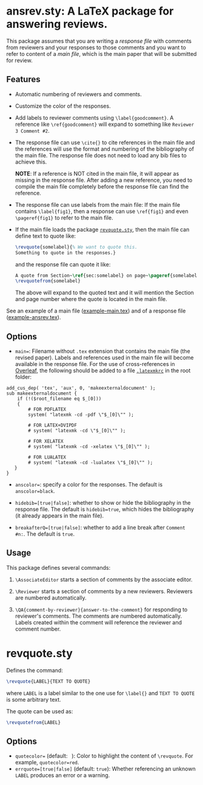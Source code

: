 # ansrev.sty: A LaTeX package for answering reviews.

This package assumes that you are writing a _response file_ with comments from
reviewers and your responses to those comments and you want to refer to content
of a _main file_, which is the main paper that will be submitted for review.

## Features

 * Automatic numbering of reviewers and comments.

 * Customize the color of the responses.

 * Add labels to reviewer comments using `\label{goodcomment}`. A reference like `\ref{goodcomment}` will expand to something like `Reviewer 3 Comment #2`.

 * The response file can use `\cite{}` to cite references in the main file and the references will use the format and numbering of the bibliography of the main file. The response file does not need to load any bib files to achieve this. 
 
    **NOTE**: If a reference is NOT cited in the main file, it will appear as missing in the response file. After adding a new reference, you need to compile the main file completely before the response file can find the reference.

 * The response file can use labels from the main file: If the main file contains `\label{fig1}`, then a response can use `\ref{fig1}` and even `\pageref{fig1}` to refer to the main file.

 * If the main file loads the package [`revquote.sty`](https://github.com/MLopez-Ibanez/ansrev/blob/main/revquote.sty), then the main file can define text to quote like:
   ```latex
   \revquote{somelabel}{% We want to quote this.
   Something to quote in the responses.}
   ```
   and the response file can quote it like:
   ```latex
   A quote from Section~\ref{sec:somelabel} on page~\pageref{somelabel}:
   \revquotefrom{somelabel}
   ```
   The above will expand to the quoted text and it will mention the Section and page number where the quote is located in the main file.

See an example of a main file ([example-main.tex](https://github.com/MLopez-Ibanez/ansrev/blob/main/example-main.tex)) and of a response file ([example-ansrev.tex](https://github.com/MLopez-Ibanez/ansrev/blob/main/example-ansrev.tex)).


## Options

  * `main=`: Filename without `.tex` extension that contains the main file (the revised paper). Labels and references used in the main file will become available in the response file. For the use of cross-references in [Overleaf](https://www.overleaf.com/learn/how-to/Cross_referencing_with_the_xr_package_in_Overleaf), the following should be added to a file [`.latexmkrc`](https://github.com/MLopez-Ibanez/ansrev/blob/main/.latexmkrc) in the root folder:
  ```
  add_cus_dep( 'tex', 'aux', 0, 'makeexternaldocument' );
  sub makeexternaldocument {
      if (!($root_filename eq $_[0]))
      {
          # FOR PDFLATEX
          system( "latexmk -cd -pdf \"$_[0]\"" );
  
          # FOR LATEX+DVIPDF
          # system( "latexmk -cd \"$_[0]\"" );
  
          # FOR XELATEX
          # system( "latexmk -cd -xelatex \"$_[0]\"" );
        
          # FOR LUALATEX
          # system( "latexmk -cd -lualatex \"$_[0]\"" );
     }
  }
  ```
  
  * `anscolor=`: specify a color for the responses. The default is `anscolor=black`.
  
  * `hidebib=[true|false]`: whether to show or hide the bibliography in the response file. The default is `hidebib=true`, which hides the bibliography (it already appears in the main file).

  * `breakafterQ=[true|false]`: whether to add a line break after `Comment #n:`. The default is `true`.

## Usage

This package defines several commands:

1. `\AssociateEditor` starts a section of comments by the associate editor.

2. `\Reviewer` starts a section of comments by a new reviewers. Reviewers are numbered automatically.

3. `\QA{comment-by-reviewer}{answer-to-the-comment}` for responding to reviewer's comments. The comments are numbered automatically. Labels created within the comment will reference the reviewer and comment number.

# revquote.sty

Defines the command:

```latex
\revquote{LABEL}{TEXT TO QUOTE}
```

where `LABEL` is a label similar to the one use for `\label{}` and `TEXT TO QUOTE` is some arbitrary text.

The quote can be used as:

```latex
\revquotefrom{LABEL}
```

## Options

 * `quotecolor=` (default: ` `): Color to highlight the content of `\revquote`. For example, `quotecolor=red`.
 * `errquote=[true|false]` (default: `true`): Whether referencing an unknown `LABEL` produces an error or a warning.
